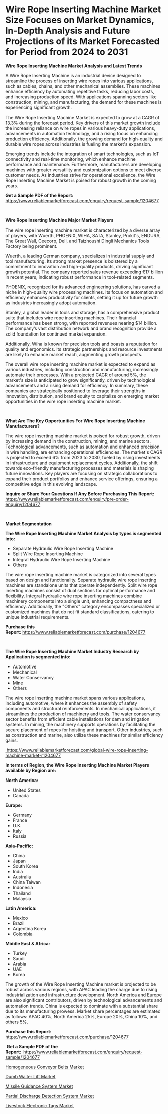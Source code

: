 <p><h1>Wire Rope Inserting Machine Market Size Focuses on Market Dynamics, In-Depth Analysis and Future Projections of its Market Forecasted for Period from 2024 to 2031</h1></p><p><strong>Wire Rope Inserting Machine Market Analysis and Latest Trends</strong></p>
<p><p>A Wire Rope Inserting Machine is an industrial device designed to streamline the process of inserting wire ropes into various applications, such as cables, chains, and other mechanical assemblies. These machines enhance efficiency by automating repetitive tasks, reducing labor costs, and increasing production speed. With applications spanning sectors like construction, mining, and manufacturing, the demand for these machines is experiencing significant growth.</p><p>The Wire Rope Inserting Machine Market is expected to grow at a CAGR of 13.3% during the forecast period. Key drivers of this market growth include the increasing reliance on wire ropes in various heavy-duty applications, advancements in automation technology, and a rising focus on enhancing production efficiency. Additionally, the growing demand for high-quality and durable wire ropes across industries is fueling the market's expansion. </p><p>Emerging trends include the integration of smart technologies, such as IoT connectivity and real-time monitoring, which enhance machine performance and maintenance. Furthermore, manufacturers are developing machines with greater versatility and customization options to meet diverse customer needs. As industries strive for operational excellence, the Wire Rope Inserting Machine Market is poised for robust growth in the coming years.</p></p>
<p><strong>Get a Sample PDF of the Report:&nbsp;</strong> <a href="https://www.reliablemarketforecast.com/enquiry/request-sample/1204677?utm_campaign=1130&utm_medium=2&utm_source=Github&utm_content=ia&utm_term=16102024&utm_id=wire-rope-inserting-machine">https://www.reliablemarketforecast.com/enquiry/request-sample/1204677</a></p>
<p>&nbsp;</p>
<p><strong>Wire Rope Inserting Machine Major Market Players</strong></p>
<p><p>The wire rope inserting machine market is characterized by a diverse array of players, with Wuerth, PHOENIX, WIHA, SATA, Stanley, Prokit's, ENDURA, The Great Wall, Ceecorp, Deli, and Taizhoushi Dingli Mechanics Tools Factory being prominent.</p><p>Wuerth, a leading German company, specializes in industrial supply and tool manufacturing. Its strong market presence is bolstered by a commitment to innovation and high-quality products, driving significant growth potential. The company reported sales revenue exceeding €17 billion in recent years, indicating robust performance in tool-related segments.</p><p>PHOENIX, recognized for its advanced engineering solutions, has carved a niche in high-quality wire processing machines. Its focus on automation and efficiency enhances productivity for clients, setting it up for future growth as industries increasingly adopt automation.</p><p>Stanley, a global leader in tools and storage, has a comprehensive product suite that includes wire rope inserting machines. Their financial performance has been strong, with reported revenues nearing $14 billion. The company’s vast distribution network and brand recognition provide a solid foundation for continued market expansion.</p><p>Additionally, Wiha is known for precision tools and boasts a reputation for quality and ergonomics. Its strategic partnerships and resource investments are likely to enhance market reach, augmenting growth prospects.</p><p>The overall wire rope inserting machine market is expected to expand as various industries, including construction and manufacturing, increasingly automate their processes. With a projected CAGR of around 5%, the market's size is anticipated to grow significantly, driven by technological advancements and a rising demand for efficiency. In summary, these companies are strategically positioned to leverage their strengths in innovation, distribution, and brand equity to capitalize on emerging market opportunities in the wire rope inserting machine market.</p></p>
<p>&nbsp;</p>
<p><strong>What Are The Key Opportunities For Wire Rope Inserting Machine Manufacturers?</strong></p>
<p><p>The wire rope inserting machine market is poised for robust growth, driven by increasing demand in the construction, mining, and marine sectors. Technological advancements, such as automation and enhanced precision in wire handling, are enhancing operational efficiencies. The market's CAGR is projected to exceed 6% from 2023 to 2030, fueled by rising investments in infrastructure and equipment replacement cycles. Additionally, the shift towards eco-friendly manufacturing processes and materials is shaping future innovations. Key players are focusing on strategic collaborations to expand their product portfolios and enhance service offerings, ensuring a competitive edge in this evolving landscape.</p></p>
<p><strong>Inquire or Share Your Questions If Any Before Purchasing This Report:</strong> <a href="https://www.reliablemarketforecast.com/enquiry/pre-order-enquiry/1204677?utm_campaign=1130&utm_medium=2&utm_source=Github&utm_content=ia&utm_term=16102024&utm_id=wire-rope-inserting-machine">https://www.reliablemarketforecast.com/enquiry/pre-order-enquiry/1204677</a></p>
<p>&nbsp;</p>
<p><strong>Market Segmentation</strong></p>
<p><strong>The Wire Rope Inserting Machine Market Analysis by types is segmented into:</strong></p>
<p><ul><li>Separate Hydraulic Wire Rope Inserting Machine</li><li>Split Wire Rope Inserting Machine</li><li>Integral Hydraulic Wire Rope Inserting Machine</li><li>Others</li></ul></p>
<p><p>The wire rope inserting machine market is categorized into several types based on design and functionality. Separate hydraulic wire rope inserting machines are standalone units that operate independently. Split wire rope inserting machines consist of dual sections for optimal performance and flexibility. Integral hydraulic wire rope inserting machines combine machinery components into a single unit, enhancing compactness and efficiency. Additionally, the "Others" category encompasses specialized or customized machines that do not fit standard classifications, catering to unique industrial requirements.</p></p>
<p><strong>Purchase this Report:&nbsp;</strong><a href="https://www.reliablemarketforecast.com/purchase/1204677?utm_campaign=1130&utm_medium=2&utm_source=Github&utm_content=ia&utm_term=16102024&utm_id=wire-rope-inserting-machine">https://www.reliablemarketforecast.com/purchase/1204677</a></p>
<p>&nbsp;</p>
<p><strong>The Wire Rope Inserting Machine Market Industry Research by Application is segmented into:</strong></p>
<p><ul><li>Automotive</li><li>Mechanical</li><li>Water Conservancy</li><li>Mine</li><li>Others</li></ul></p>
<p><p>The wire rope inserting machine market spans various applications, including automotive, where it enhances the assembly of safety components and structural reinforcements. In mechanical applications, it streamlines the production of machinery and tools. The water conservancy sector benefits from efficient cable installations for dam and irrigation systems. In mining, the machinery supports operations by facilitating the secure placement of ropes for hoisting and transport. Other industries, such as construction and marine, also utilize these machines for similar efficiency gains.</p></p>
<p><a href="https://www.reliablemarketforecast.com/global-wire-rope-inserting-machine-market-r1204677?utm_campaign=1130&utm_medium=2&utm_source=Github&utm_content=ia&utm_term=16102024&utm_id=wire-rope-inserting-machine">&nbsp;https://www.reliablemarketforecast.com/global-wire-rope-inserting-machine-market-r1204677</a></p>
<p><strong>In terms of Region, the Wire Rope Inserting Machine Market Players available by Region are:</strong></p>
<p>
    <p> <strong> North America: </strong>
        <ul>
            <li>United States</li>
            <li>Canada</li>
        </ul>
        </p> 
    <p> <strong> Europe: </strong>
        <ul>
            <li>Germany</li>
            <li>France</li>
            <li>U.K.</li>
            <li>Italy</li>
            <li>Russia</li>
        </ul>
        </p> 
    <p> <strong> Asia-Pacific: </strong>
        <ul>
            <li>China</li>
            <li>Japan</li>
            <li>South Korea</li>
            <li>India</li>
            <li>Australia</li>
            <li>China Taiwan</li>
            <li>Indonesia</li>
            <li>Thailand</li>
            <li>Malaysia</li>
        </ul>
        </p> 
    <p> <strong> Latin America: </strong>
        <ul>
            <li>Mexico</li>
            <li>Brazil</li>
            <li>Argentina Korea</li>
            <li>Colombia</li>
        </ul>
        </p> 
    <p> <strong> Middle East & Africa: </strong>
        <ul>
            <li>Turkey</li>
            <li>Saudi</li>
            <li>Arabia</li>
            <li>UAE</li>
            <li>Korea</li>
        </ul>
    </p>
    </p>
<p><p>The growth of the Wire Rope Inserting Machine market is projected to be robust across various regions, with APAC leading the charge due to rising industrialization and infrastructure development. North America and Europe are also significant contributors, driven by technological advancements and automation trends. China is expected to dominate with a substantial share due to its manufacturing prowess. Market share percentages are estimated as follows: APAC 40%, North America 25%, Europe 20%, China 10%, and others 5%.</p></p>
<p><strong>Purchase this Report: </strong><a href="https://www.reliablemarketforecast.com/purchase/1204677?utm_campaign=1130&utm_medium=2&utm_source=Github&utm_content=ia&utm_term=16102024&utm_id=wire-rope-inserting-machine">https://www.reliablemarketforecast.com/purchase/1204677</a></p>
<p>&nbsp;<strong>Get a Sample PDF of the Report:&nbsp;&nbsp;</strong><a href="https://www.reliablemarketforecast.com/enquiry/request-sample/1204677?utm_campaign=1130&utm_medium=2&utm_source=Github&utm_content=ia&utm_term=16102024&utm_id=wire-rope-inserting-machine">https://www.reliablemarketforecast.com/enquiry/request-sample/1204677</a></p>
<p><strong></strong></p>
<p><p><a href="https://www.linkedin.com/pulse/homogeneous-conveyor-belts-industry-forecast-market-shifts-gwbfc?trk=public_post_embed_feed-article-content&utm_campaign=1130&utm_medium=2&utm_source=Github&utm_content=ia&utm_term=16102024&utm_id=wire-rope-inserting-machine">Homogeneous Conveyor Belts Market</a></p><p><a href="https://issuu.com/reportprime-2/docs/dumb-waiter-lift-market-size-2030.p_15173134ec14bc?utm_campaign=1130&utm_medium=2&utm_source=Github&utm_content=ia&utm_term=16102024&utm_id=wire-rope-inserting-machine">Dumb Waiter Lift Market</a></p><p><a href="https://issuu.com/reportprime-2/docs/missile-guidance-system-market-size_7c63ff1e7ed841?utm_campaign=1130&utm_medium=2&utm_source=Github&utm_content=ia&utm_term=16102024&utm_id=wire-rope-inserting-machine">Missile Guidance System Market</a></p><p><a href="https://github.com/brookiqhurne/Market-Research-Report-List-1/blob/main/partial-discharge-detection-system-market.md?utm_campaign=1130&utm_medium=2&utm_source=Github&utm_content=ia&utm_term=16102024&utm_id=wire-rope-inserting-machine">Partial Discharge Detection System Market</a></p><p><a href="https://github.com/diedrer4btm/Market-Research-Report-List-1/blob/main/livestock-electronic-tags-market.md?utm_campaign=1130&utm_medium=2&utm_source=Github&utm_content=ia&utm_term=16102024&utm_id=wire-rope-inserting-machine">Livestock Electronic Tags Market</a></p></p>